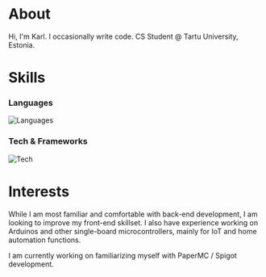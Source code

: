 # About
Hi, I'm Karl. I occasionally write code.
CS Student @ Tartu University, Estonia.

# Skills
### Languages
![Languages](https://skillicons.dev/icons?i=java,py,postgres,js,ts,cpp,cs)

### Tech & Frameworks
![Tech](https://skillicons.dev/icons?i=linux,arduino,angular,react)

# Interests
While I am most familiar and comfortable with back-end development, I am looking to improve my front-end skillset. I also have experience working on Arduinos and other single-board microcontrollers, mainly for IoT and home automation functions.  

I am currently working on familiarizing myself with PaperMC / Spigot development.
